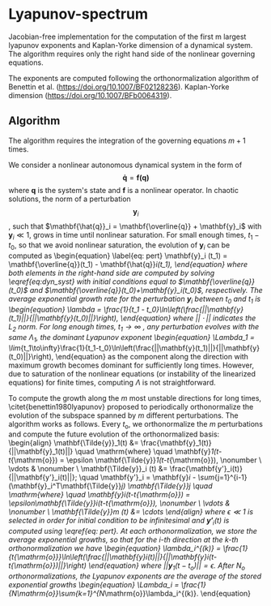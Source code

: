 # Lyapunov-spectrum

Jacobian-free implementation for the computation of the first m largest lyapunov exponents and Kaplan-Yorke dimension of a dynamical system. 
The algorithm requires only the right hand side of the nonlinear governing equations.

The exponents are computed following the orthonormalization algorithm of Benettin et al. (https://doi.org/10.1007/BF02128236). Kaplan-Yorke dimension (https://doi.org/10.1007/BFb0064319).

## Algorithm

The algorithm requires the integration of the governing equations $m+1$ times.

We consider a nonlinear autonomous dynamical system in the form of 
$$
    \mathbf{\dot{q}} = \mathbf{f(q)}
$$
where $\mathbf{q}$ is the system's state and $\mathbf{f}$ is a nonlinear operator. In chaotic solutions, the norm of a perturbation $$\mathbf{y}_i$$, such that $\mathbf{\hat{q}}_i = \mathbf{\overline{q}} + \mathbf{y}_i$ with $\mathbf{y}_i \ll 1$, grows in time until nonlinear saturation. For small enough times, $t_1 - t_0$, so that we avoid nonlinear saturation, the evolution of  $\mathbf{y}_i$ can be computed as
\begin{equation}
\label{eq: pert}
    \mathbf{y}_i (t_1) = \mathbf{\overline{q}}(t_1) - \mathbf{\hat{q}}_i(t_1),
\end{equation}
where both elements in the right-hand side are computed by solving \eqref{eq:dyn_syst} with initial conditions equal to $\mathbf{\overline{q}}(t_0)$ and $\mathbf{\overline{q}}(t_0)+\mathbf{y}_i(t_0)$, respectively. The average exponential growth rate for the perturbation $\mathbf{y}_i$ between $t_0$ and $t_1$ is
\begin{equation}
    \lambda = \frac{1}{t_1 - t_0}\ln\left(\frac{||\mathbf{y}(t_1)||}{||\mathbf{y}(t_0)||}\right),
\end{equation}
where $||\cdot||$ indicates the $L_2$ norm.
For long enough times, $t_1 \to \infty$ , any perturbation evolves with the same $\Lambda_1$, the dominant Lyapunov exponent 
\begin{equation}
    \Lambda_1 = \lim_{t_1\to\infty}\frac{1}{t_1-t_0}\ln\left(\frac{||\mathbf{y}(t_1)||}{||\mathbf{y}(t_0)||}\right),
\end{equation}
as the component along the direction with maximum growth becomes dominant for sufficiently long times. However, due to saturation of the nonlinear equations (or instability of the linearized equations) for finite times, computing $\Lambda$ is not straightforward.

To compute the growth along the $m$ most unstable directions for long times, \citet{benettin1980lyapunov} proposed to periodically orthonormalize the evolution of the subspace spanned by $m$ different perturbations. The algorithm works as follows. Every $t_{\mathrm{o}}$, we orthonormalize the $m$ perturbations and compute the future evolution of the orthonormalized basis:
\begin{align}
    \mathbf{\Tilde{y}}_1(t) &= \frac{\mathbf{y}_1(t)}{||\mathbf{y}_1(t)||} \quad \mathrm{where} \quad \mathbf{y}_1(t-t_{\mathrm{o}}) = \epsilon \mathbf{\Tilde{y}}_1(t-t_{\mathrm{o}}), \nonumber \\ 
    \vdots &  \nonumber \\
    \mathbf{\Tilde{y}}_i (t) &= \frac{\mathbf{y'}_i(t)}{||\mathbf{y'}_i(t)||}; \quad \mathbf{y'}_i = \mathbf{y}_i - \sum_{j=1}^{i-1} (\mathbf{y}_i^T\mathbf{\Tilde{y}}_j) \mathbf{\Tilde{y}}_j \quad \mathrm{where} \quad \mathbf{y}_i(t-t_{\mathrm{o}}) = \epsilon\mathbf{\Tilde{y}}_i(t-t_{\mathrm{o}}), \nonumber \\
    \vdots &  \nonumber \\
    \mathbf{\Tilde{y}}_m (t) &= \cdots 
\end{align}
where $\epsilon \ll 1$ is selected in order for initial condition to be infinitesimal and $\mathbf{y'}_i(t)$ is computed using \eqref{eq: pert}.
At each orthonormalization, we store the average exponential growths, so that for the $i$-th direction at the $k$-th orthonormalization we have 
\begin{equation}
    \lambda_i^{(k)} = \frac{1}{t_{\mathrm{o}}}\ln\left(\frac{||\mathbf{y}_i(t)||}{||\mathbf{y}_i(t-t_{\mathrm{o}})||}\right)
\end{equation}
where $||\mathbf{y}_1(t-t_{\mathrm{o}})||=\epsilon$. After $N_\mathrm{o}$ orthonormalizations, the Lyapunov exponents are the average of the stored exponential growths
\begin{equation}
    \Lambda_i = \frac{1}{N_\mathrm{o}}\sum_{k=1}^{N_\mathrm{o}}\lambda_i^{(k)}.
\end{equation}


